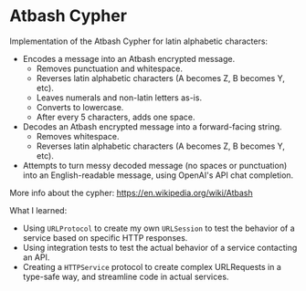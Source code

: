 # Atbash Cypher

Implementation of the Atbash Cypher for latin alphabetic characters:
* Encodes a message into an Atbash encrypted message.
  * Removes punctuation and whitespace.
  * Reverses latin alphabetic characters (A becomes Z, B becomes Y, etc).
  * Leaves numerals and non-latin letters as-is.
  * Converts to lowercase.
  * After every 5 characters, adds one space.
* Decodes an Atbash encrypted message into a forward-facing string.
  * Removes whitespace.
  * Reverses latin alphabetic characters (A becomes Z, B becomes Y, etc).
* Attempts to turn messy decoded message (no spaces or punctuation) into an English-readable message, using OpenAI's API chat completion. 

More info about the cypher: https://en.wikipedia.org/wiki/Atbash

What I learned:
* Using `URLProtocol` to create my own `URLSession` to test the behavior of a service based on specific HTTP responses.
* Using integration tests to test the actual behavior of a service contacting an API.
* Creating a `HTTPService` protocol to create complex URLRequests in a type-safe way, and streamline code in actual services.

